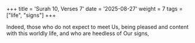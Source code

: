 +++
title = 'Surah 10, Verses 7'
date = '2025-08-27'
weight = 7
tags = ["life", "signs"]
+++

Indeed, those who do not expect to meet Us, being pleased and content with this worldly life, and who are heedless of Our signs,